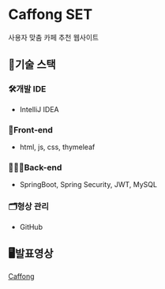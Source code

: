 # Caffong SET
사용자 맞춤 카페 추천 웹사이트
## 🔧기술 스택
### 🛠개발 IDE
- IntelliJ IDEA

### 🎨Front-end
- html, js, css, thymeleaf

### 👩🏻‍💻Back-end
- SpringBoot, Spring Security, JWT, MySQL

### 🗂형상 관리
- GitHub

## 🖥️발표영상 
[Caffong](https://youtu.be/3VkiDdYjIyg?si=jAgSnL44w0nqCdQb)
